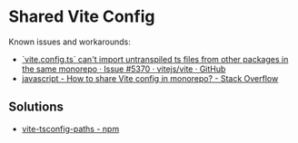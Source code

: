 # Shared Vite Config

Known issues and workarounds:

- [\`vite.config.ts\` can't import untranspiled ts files from other packages in the same monorepo · Issue #5370 · vitejs/vite · GitHub](https://github.com/vitejs/vite/issues/5370#issuecomment-1801331699)
- [javascript - How to share Vite config in monorepo? - Stack Overflow](https://stackoverflow.com/questions/75132236/how-to-share-vite-config-in-monorepo)

## Solutions

- [vite-tsconfig-paths - npm](https://www.npmjs.com/package/vite-tsconfig-paths)